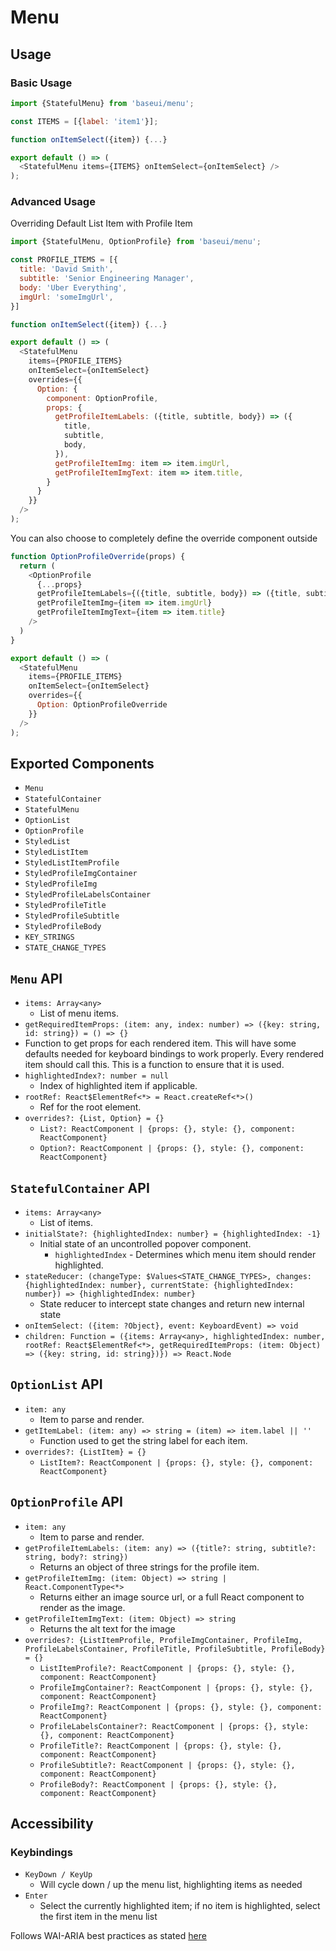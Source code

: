 # Menu

## Usage

### Basic Usage

```javascript
import {StatefulMenu} from 'baseui/menu';

const ITEMS = [{label: 'item1'}];

function onItemSelect({item}) {...}

export default () => (
  <StatefulMenu items={ITEMS} onItemSelect={onItemSelect} />
);
```

### Advanced Usage

Overriding Default List Item with Profile Item

```javascript
import {StatefulMenu, OptionProfile} from 'baseui/menu';

const PROFILE_ITEMS = [{
  title: 'David Smith',
  subtitle: 'Senior Engineering Manager',
  body: 'Uber Everything',
  imgUrl: 'someImgUrl',
}]

function onItemSelect({item}) {...}

export default () => (
  <StatefulMenu
    items={PROFILE_ITEMS}
    onItemSelect={onItemSelect}
    overrides={{
      Option: {
        component: OptionProfile,
        props: {
          getProfileItemLabels: ({title, subtitle, body}) => ({
            title,
            subtitle,
            body,
          }),
          getProfileItemImg: item => item.imgUrl,
          getProfileItemImgText: item => item.title,
        }
      }
    }}
  />
);
```

You can also choose to completely define the override component outside

```javascript
function OptionProfileOverride(props) {
  return (
    <OptionProfile
      {...props}
      getProfileItemLabels={({title, subtitle, body}) => ({title, subtitle, body})}
      getProfileItemImg={item => item.imgUrl}
      getProfileItemImgText={item => item.title}
    />
  )
}

export default () => (
  <StatefulMenu
    items={PROFILE_ITEMS}
    onItemSelect={onItemSelect}
    overrides={{
      Option: OptionProfileOverride
    }}
  />
);
```

## Exported Components

* `Menu`
* `StatefulContainer`
* `StatefulMenu`
* `OptionList`
* `OptionProfile`
* `StyledList`
* `StyledListItem`
* `StyledListItemProfile`
* `StyledProfileImgContainer`
* `StyledProfileImg`
* `StyledProfileLabelsContainer`
* `StyledProfileTitle`
* `StyledProfileSubtitle`
* `StyledProfileBody`
* `KEY_STRINGS`
* `STATE_CHANGE_TYPES`

## `Menu` API

* `items: Array<any>`
  * List of menu items.
* `getRequiredItemProps: (item: any, index: number) => ({key: string, id: string}) = () => {}`
 *  Function to get props for each rendered item. This will have some defaults needed for keyboard
    bindings to work properly. Every rendered item should call this. This is a function to ensure
    that it is used.
* `highlightedIndex?: number = null`
  * Index of highlighted item if applicable.
* `rootRef: React$ElementRef<*> = React.createRef<*>()`
  * Ref for the root element.
* `overrides?: {List, Option} = {}`
  * `List?: ReactComponent | {props: {}, style: {}, component: ReactComponent}`
  * `Option?: ReactComponent | {props: {}, style: {}, component: ReactComponent}`

## `StatefulContainer` API

* `items: Array<any>`
  * List of items.
* `initialState?: {highlightedIndex: number} = {highlightedIndex: -1}`
  * Initial state of an uncontrolled popover component.
    * `highlightedIndex` - Determines which menu item should render highlighted.
* `stateReducer: (changeType: $Values<STATE_CHANGE_TYPES>, changes: {highlightedIndex: number}, currentState: {highlightedIndex: number}) => {highlightedIndex: number}`
  * State reducer to intercept state changes and return new internal state
* `onItemSelect: ({item: ?Object}, event: KeyboardEvent) => void`
* `children: Function = ({items: Array<any>, highlightedIndex: number, rootRef: React$ElementRef<*>, getRequiredItemProps: (item: Object) => ({key: string, id: string})}) => React.Node`

## `OptionList` API

* `item: any`
  * Item to parse and render.
* `getItemLabel: (item: any) => string = (item) => item.label || ''`
  * Function used to get the string label for each item.
* `overrides?: {ListItem} = {}`
  * `ListItem?: ReactComponent | {props: {}, style: {}, component: ReactComponent}`

## `OptionProfile` API

* `item: any`
  * Item to parse and render.
* `getProfileItemLabels: (item: any) => ({title?: string, subtitle?: string, body?: string})`
  * Returns an object of three strings for the profile item.
* `getProfileItemImg: (item: Object) => string | React.ComponentType<*>`
  * Returns either an image source url, or a full React component to render as the image.
* `getProfileItemImgText: (item: Object) => string`
  * Returns the alt text for the image
* `overrides?: {ListItemProfile, ProfileImgContainer, ProfileImg, ProfileLabelsContainer, ProfileTitle, ProfileSubtitle, ProfileBody} = {}`
  * `ListItemProfile?: ReactComponent | {props: {}, style: {}, component: ReactComponent}`
  * `ProfileImgContainer?: ReactComponent | {props: {}, style: {}, component: ReactComponent}`
  * `ProfileImg?: ReactComponent | {props: {}, style: {}, component: ReactComponent}`
  * `ProfileLabelsContainer?: ReactComponent | {props: {}, style: {}, component: ReactComponent}`
  * `ProfileTitle?: ReactComponent | {props: {}, style: {}, component: ReactComponent}`
  * `ProfileSubtitle?: ReactComponent | {props: {}, style: {}, component: ReactComponent}`
  * `ProfileBody?: ReactComponent | {props: {}, style: {}, component: ReactComponent}`

## Accessibility

### Keybindings
* `KeyDown / KeyUp`
  * Will cycle down / up the menu list, highlighting items as needed
* `Enter`
  * Select the currently highlighted item; if no item is highlighted, select the first item in the menu list

Follows WAI-ARIA best practices as stated [here](https://www.w3.org/TR/wai-aria-practices-1.1/examples/combobox/aria1.0pattern/combobox-autocomplete-both.html)
